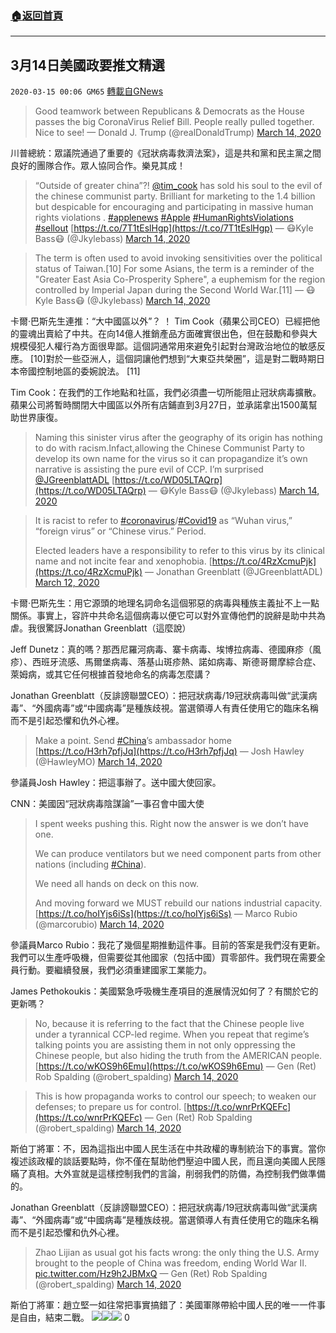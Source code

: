 ###  [:house:返回首頁](https://github.com/ourhimalayas/txt)
---

## 3月14日美國政要推文精選
`2020-03-15 00:06 GM65` [轉載自GNews](https://gnews.org/zh-hant/141471/)

> Good teamwork between Republicans & Democrats as the House passes the big CoronaVirus Relief Bill. People really pulled together. Nice to see!
> — Donald J. Trump (@realDonaldTrump) [March 14, 2020](https://twitter.com/realDonaldTrump/status/1238791333252399104?ref_src=twsrc%5Etfw)

川普總統：眾議院通過了重要的《冠狀病毒救濟法案》，這是共和黨和民主黨之間良好的團隊合作。眾人協同合作。樂見其成！

> “Outside of greater china”?! [@tim\_cook](https://twitter.com/tim_cook?ref_src=twsrc%5Etfw) has sold his soul to the evil of the chinese communist party. Brilliant for marketing to the 1.4 billion but despicable for encouraging and participating in massive human rights violations . [#applenews](https://twitter.com/hashtag/applenews?src=hash&amp;ref_src=twsrc%5Etfw) [#Apple](https://twitter.com/hashtag/Apple?src=hash&amp;ref_src=twsrc%5Etfw) [#HumanRightsViolations](https://twitter.com/hashtag/HumanRightsViolations?src=hash&amp;ref_src=twsrc%5Etfw) [#sellout](https://twitter.com/hashtag/sellout?src=hash&amp;ref_src=twsrc%5Etfw) [https://t.co/7T1tEslHgp](https://t.co/7T1tEslHgp)
> — 😷Kyle Bass😷 (@Jkylebass) [March 14, 2020](https://twitter.com/Jkylebass/status/1238821099560996866?ref_src=twsrc%5Etfw)

> The term is often used to avoid invoking sensitivities over the political status of Taiwan.[10] For some Asians, the term is a reminder of the "Greater East Asia Co-Prosperity Sphere", a euphemism for the region controlled by Imperial Japan during the Second World War.[11]
> — 😷Kyle Bass😷 (@Jkylebass) [March 14, 2020](https://twitter.com/Jkylebass/status/1238821840652505089?ref_src=twsrc%5Etfw)

卡爾·巴斯先生連推：“大中國區以外”？ ！ Tim Cook（蘋果公司CEO）已經把他的靈魂出賣給了中共。在向14億人推銷產品方面確實很出色，但在鼓勵和參與大規模侵犯人權行為方面很卑鄙。這個詞通常用來避免引起對台灣政治地位的敏感反應。 [10]對於一些亞洲人，這個詞讓他們想到“大東亞共榮圈”，這是對二戰時期日本帝國控制地區的委婉說法。 [11]

Tim Cook：在我們的工作地點和社區，我們必須盡一切所能阻止冠狀病毒擴散。蘋果公司將暫時關閉大中國區以外所有店鋪直到3月27日，並承諾拿出1500萬幫助世界康復。

> Naming this sinister virus after the geography of its origin has nothing to do with racism.Infact,allowing the Chinese Communist Party to develop its own name for the virus so it can propagandize it’s own narrative is assisting the pure evil of CCP. I’m surprised [@JGreenblattADL](https://twitter.com/JGreenblattADL?ref_src=twsrc%5Etfw) [https://t.co/WD05LTAQrp](https://t.co/WD05LTAQrp)
> — 😷Kyle Bass😷 (@Jkylebass) [March 14, 2020](https://twitter.com/Jkylebass/status/1238825392062029825?ref_src=twsrc%5Etfw)

> It is racist to refer to [#coronavirus](https://twitter.com/hashtag/coronavirus?src=hash&amp;ref_src=twsrc%5Etfw)/[#Covid19](https://twitter.com/hashtag/Covid19?src=hash&amp;ref_src=twsrc%5Etfw) as “Wuhan virus,” “foreign virus” or “Chinese virus.” Period.
> 
> Elected leaders have a responsibility to refer to this virus by its clinical name and not incite fear and xenophobia. [https://t.co/4RzXcmuPjk](https://t.co/4RzXcmuPjk)
> — Jonathan Greenblatt (@JGreenblattADL) [March 12, 2020](https://twitter.com/JGreenblattADL/status/1238172795898679300?ref_src=twsrc%5Etfw)

卡爾·巴斯先生：用它源頭的地理名詞命名這個邪惡的病毒與種族主義扯不上一點關係。事實上，容許中共命名這個病毒以便它可以對外宣傳他們的說辭是助中共為虐。我很驚訝Jonathan Greenblatt（這麼說）

Jeff Dunetz：真的嗎？那西尼羅河病毒、寨卡病毒、埃博拉病毒、德國麻疹（風疹）、西班牙流感、馬爾堡病毒、落基山斑疹熱、諾如病毒、斯德哥爾摩綜合症、萊姆病，或其它任何根據首發地命名的病毒怎麼講？

Jonathan Greenblatt（反誹謗聯盟CEO）：把冠狀病毒/19冠狀病毒叫做“武漢病毒”、“外國病毒”或“中國病毒”是種族歧視。當選領導人有責任使用它的臨床名稱而不是引起恐懼和仇外心裡。

> Make a point. Send [#China](https://twitter.com/hashtag/China?src=hash&amp;ref_src=twsrc%5Etfw)’s ambassador home [https://t.co/H3rh7pfjJq](https://t.co/H3rh7pfjJq)
> — Josh Hawley (@HawleyMO) [March 14, 2020](https://twitter.com/HawleyMO/status/1238926145384579073?ref_src=twsrc%5Etfw)

參議員Josh Hawley：把這事辦了。送中國大使回家。

CNN：美國因“冠狀病毒陰謀論”一事召會中國大使

> I spent weeks pushing this. Right now the answer is we don’t have one. 
> 
> We can produce ventilators but we need component parts from other nations (including [#China](https://twitter.com/hashtag/China?src=hash&amp;ref_src=twsrc%5Etfw)). 
> 
> We need all hands on deck on this now. 
> 
> And moving forward we MUST rebuild our nations industrial capacity. [https://t.co/hoIYjs6iSs](https://t.co/hoIYjs6iSs)
> — Marco Rubio (@marcorubio) [March 14, 2020](https://twitter.com/marcorubio/status/1238889618034118657?ref_src=twsrc%5Etfw)

參議員Marco Rubio：我花了幾個星期推動這件事。目前的答案是我們沒有更新。我們可以生產呼吸機，但需要從其他國家（包括中國）買零部件。我們現在需要全員行動。要繼續發展，我們必須重建國家工業能力。

James Pethokoukis：美國緊急呼吸機生產項目的進展情況如何了？有關於它的更新嗎？

> No, because it is referring to the fact that the Chinese people live under a tyrannical CCP-led regime. When you repeat that regime’s talking points you are assisting them in not only oppressing the Chinese people, but also hiding the truth from the AMERICAN people. [https://t.co/wKOS9h6Emu](https://t.co/wKOS9h6Emu)
> — Gen (Ret) Rob Spalding (@robert\_spalding) [March 14, 2020](https://twitter.com/robert_spalding/status/1238808535594610689?ref_src=twsrc%5Etfw)

> This is how propaganda works to control our speech; to weaken our defenses; to prepare us for control. [https://t.co/wnrPrKQEFc](https://t.co/wnrPrKQEFc)
> — Gen (Ret) Rob Spalding (@robert\_spalding) [March 14, 2020](https://twitter.com/robert_spalding/status/1238809331572842502?ref_src=twsrc%5Etfw)

斯伯丁將軍：不，因為這指出中國人民生活在中共政權的專制統治下的事實。當你複述該政權的談話要點時，你不僅在幫助他們壓迫中國人民，而且還向美國人民隱瞞了真相。大外宣就是這樣控制我們的言論，削弱我們的防備，為控制我們做準備的。

Jonathan Greenblatt（反誹謗聯盟CEO）：把冠狀病毒/19冠狀病毒叫做“武漢病毒”、“外國病毒”或“中國病毒”是種族歧視。當選領導人有責任使用它的臨床名稱而不是引起恐懼和仇外心裡。

> Zhao Lijian as usual got his facts wrong: the only thing the U.S. Army brought to the people of China was freedom, ending World War II. [pic.twitter.com/Hz9h2JBMxQ](https://t.co/Hz9h2JBMxQ)
> — Gen (Ret) Rob Spalding (@robert\_spalding) [March 14, 2020](https://twitter.com/robert_spalding/status/1238824581684695040?ref_src=twsrc%5Etfw)

斯伯丁將軍：趙立堅一如往常把事實搞錯了：美國軍隊帶給中國人民的唯一一件事是自由，結束二戰。
![](https://s3-ap-northeast-1.amazonaws.com/news.guo.offload.media/wp-content/uploads/2020/03/15000540/04_78.png)![](https://s3-ap-northeast-1.amazonaws.com/news.guo.offload.media/wp-content/uploads/2020/03/15000234/WhatsApp_Image_2020-03-15_at_09.34.22.jpeg)![](https://s3-ap-northeast-1.amazonaws.com/news.guo.offload.media/wp-content/uploads/2020/03/15000300/WhatsApp_Image_2020-03-15_at_09.34.22_1.jpeg)
0
